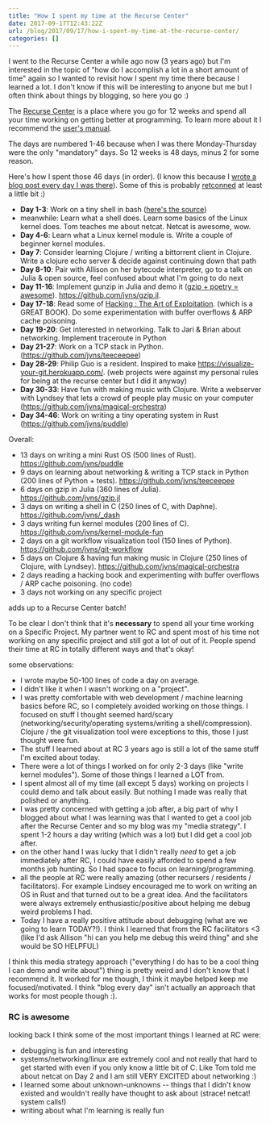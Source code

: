 ```yaml
---
title: "How I spent my time at the Recurse Center"
date: 2017-09-17T12:43:22Z
url: /blog/2017/09/17/how-i-spent-my-time-at-the-recurse-center/
categories: []
---
```


I went to the Recurse Center a while ago now (3 years ago) but I'm interested in the topic of "how
do I accomplish a lot in a short amount of time" again so I wanted to revisit how I spent my time
there because I learned a lot. I don't know if this will be interesting to anyone but me but I often
think about things by blogging, so here you go :)

The [Recurse Center](https://www.recurse.com/) is a place where you go for 12 weeks and spend all
your time working on getting better at programming. To learn more about it I recommend the [user's manual](https://www.recurse.com/manual).

The days are numbered 1-46 because when I was there Monday-Thursday were the only "mandatory" days.
So 12 weeks is 48 days, minus 2 for some reason.

Here's how I spent those 46 days (in order). (I know this because I [wrote a blog post every day I was there](https://jvns.ca/categories/hackerschool/)). Some of this is probably [retconned](https://en.wikipedia.org/wiki/Retroactive_continuity) at least a little bit :)

* **Day 1-3**: Work on a tiny shell in bash ([here's the source](https://github.com/jvns/_dash/blob/master/dash.c))
* meanwhile: Learn what a shell does. Learn some basics of the Linux kernel does. Tom teaches me about netcat.
  Netcat is awesome, wow.
* **Day 4-6**: Learn what a Linux kernel module is. Write a couple of beginner kernel modules.
* **Day 7**: Consider learning Clojure / writing a bittorrent client in Clojure. Write a clojure echo
  server & decide against continuing down that path
* **Day 8-10**: Pair with Allison on her bytecode interpreter, go to a talk on Julia & open source, feel
  confused about what I'm going to do next
* **Day 11-16**: Implement gunzip in Julia and demo it ([gzip + poetry = awesome](https://jvns.ca/blog/2013/10/24/day-16-gzip-plus-poetry-equals-awesome/)). https://github.com/jvns/gzip.jl.
* **Day 17-18**: Read some of [Hacking : The Art of Exploitation](https://www.nostarch.com/hacking2.htm). (which is a GREAT BOOK). Do some experimentation with buffer overflows & ARP cache poisoning.
* **Day 19-20**: Get interested in networking. Talk to Jari & Brian about networking. Implement
  traceroute in Python 
* **Day 21-27**: Work on a TCP stack in Python. (https://github.com/jvns/teeceepee)
* **Day 28-29**: Philip Guo is a resident. Inspired to make https://visualize-your-git.herokuapp.com/.
  (web projects were against my personal rules for being at the recurse center but I did it anyway)
* **Day 30-33**: Have fun with making music with Clojure. Write a webserver with Lyndsey that lets
  a crowd of people play music on your computer (https://github.com/jvns/magical-orchestra)
* **Day 34-46**: Work on writing a tiny operating system in Rust (https://github.com/jvns/puddle)

Overall:

- 13 days on writing a mini Rust OS (500 lines of Rust). https://github.com/jvns/puddle
- 9 days on learning about networking & writing a TCP stack in Python (200 lines of Python + tests). https://github.com/jvns/teeceepee
- 6 days on gzip in Julia (360 lines of Julia). https://github.com/jvns/gzip.jl
- 3 days on writing a shell in C (250 lines of C, with Daphne). https://github.com/jvns/_dash
- 3 days writing fun kernel modules (200 lines of C). https://github.com/jvns/kernel-module-fun
- 2 days on a git workflow visualization tool (150 lines of Python). https://github.com/jvns/git-workflow
- 5 days on Clojure & having fun making music in Clojure (250 lines of Clojure, with Lyndsey). https://github.com/jvns/magical-orchestra
- 2 days reading a hacking book and experimenting with buffer overflows / ARP cache poisoning. (no code)
- 3 days not working on any specific project

adds up to a Recurse Center batch!

To be clear I don't think that it's **necessary** to spend all your time working on a
Specific Project. My partner went to RC and spent most of his time not working on any specific
project and still got a lot of out of it. People spend their time at RC in totally different ways
and that's okay!

some observations:

* I wrote maybe 50-100 lines of code a day on average.
* I didn't like it when I wasn't working on a "project". 
* I was pretty comfortable with web development / machine learning basics before RC, so I completely
  avoided working on those things. I focused on stuff I thought seemed hard/scary (networking/security/operating
  systems/writing a shell/compression). Clojure / the git visualization tool were exceptions to this, those I just thought were fun.
* The stuff I learned about at RC 3 years ago is still a lot of the same stuff I'm excited about
  today.
* There were a lot of things I worked on for only 2-3 days (like "write kernel modules"). Some of
  those things I learned a LOT from.
* I spent almost all of my time (all except 5 days) working on projects I could demo and talk about
  easily. But nothing I made was really that polished or anything.
* I was pretty concerned with getting a job after, a big part of why I
  blogged about what I was learning was that I wanted to get a cool job after the Recurse Center and
  so my blog was my "media strategy". I spent 1-2 hours a day writing (which was a lot) but I did
  get a cool job after.
* on the other hand I was lucky that I didn't really *need* to get a job immediately after RC, I
  could have easily afforded to spend a few months job hunting. So I had space to focus on
  learning/programming.
* all the people at RC were really amazing (other recursers / residents / facilitators). For example
  Lindsey encouraged me to work on writing an OS in Rust and that turned out to be a great idea. And
  the facilitators were always extremely enthusiastic/positive  about helping me debug weird problems I had.
* Today I have a really positive attitude about debugging (what are we going to learn TODAY?!). I
  think I learned that from the RC facilitators <3 (like I'd ask Allison "hi can you help me debug
  this weird thing" and she would be SO HELPFUL)

I think this media strategy approach ("everything I do has to be a cool thing I can demo and write
about") thing is pretty weird and I don't know that I recommend it. It worked for me though, I think
it maybe helped keep me focused/motivated. I think "blog every day" isn't actually an approach that
works for most people though :).

### RC is awesome

looking back I think some of the most important things I learned at RC were:

* debugging is fun and interesting
* systems/networking/linux are extremely cool and not really that hard to get started with even if
  you only know a little bit of C. Like Tom told me about netcat on Day 2 and I am still VERY
  EXCITED about networking :)
* I learned some about unknown-unknowns -- things that I didn't know existed and wouldn't really
  have thought to ask about (strace! netcat! system calls!)
* writing about what I'm learning is really fun
